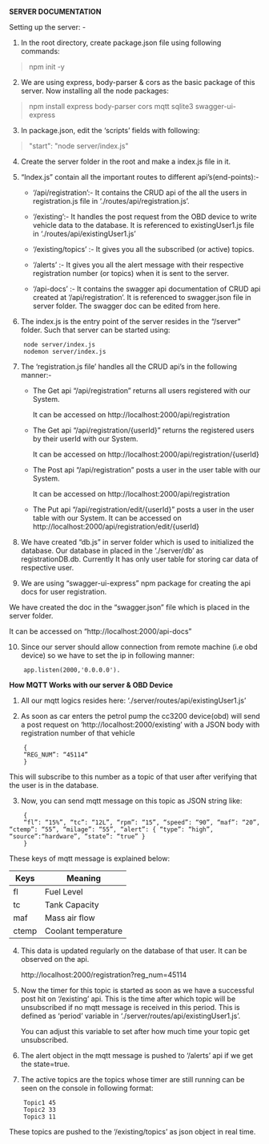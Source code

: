 

**SERVER DOCUMENTATION**

Setting up the server: -

1. In the root directory, create package.json file using following commands:
> npm init -y

2. We are using express, body-parser & cors as the basic package of this server. Now installing all the node packages:

> npm install express body-parser cors mqtt sqlite3 swagger-ui-express

3. In package.json, edit the ‘scripts’ fields with following:

> "start": "node server/index.js"

4. Create the server folder in the root and make a index.js file in it.
5. “Index.js” contain all the important routes to different api’s(end-points):-

	- ‘/api/registration’:- It contains the CRUD api of the all the users in registration.js file in ‘./routes/api/registration.js’.

	- ‘/existing’:- It handles the post request from the OBD device to write vehicle data to the database. It is referenced to existingUser1.js file in ‘./routes/api/existingUser1.js’

	- ‘/existing/topics’ :- It gives you all the subscribed (or active) topics.

	- ‘/alerts’ :- It gives you all the alert message with their respective registration number (or topics) when it is sent to the server.

	- ‘/api-docs’ :- It contains the swagger api documentation of CRUD api created at ‘/api/registration’. It is referenced to swagger.json file in server folder. The swagger doc can be edited from here.

6. The index.js is the entry point of the server resides in the “/server” folder. Such that server can be started using:
```
    node server/index.js 
    nodemon server/index.js
```
7. The ‘registration.js file’ handles all the CRUD api’s in the following manner:-
    - The Get api “/api/registration” returns  all users registered with our System.

		It can be accessed on http://localhost:2000/api/registration

	- The Get api “/api/registration/{userId}” returns  the registered users by their userId with our System.

		It can be accessed on http://localhost:2000/api/registration/{userId}

	- The Post api “/api/registration” posts  a user in the user table with our System.

		It can be accessed on http://localhost:2000/api/registration

	- The Put api “/api/registration/edit/{userId}” posts  a user in the user table with our System.
	It can be accessed on http://localhost:2000/api/registration/edit/{userId}

8. We have created “db.js” in server folder which is used to initialized the database. Our database in placed in the ‘./server/db’ as registrationDB.db. Currently It has only user table for storing car data of respective user.

9. We are using “swagger-ui-express” npm package for creating the api docs for user registration.

We have created the doc in the “swagger.json” file which is placed in the server folder.

It can be accessed on “http://localhost:2000/api-docs”

10. Since our server should allow connection from remote machine (i.e obd device) so we have to set the ip in following manner:
```
    app.listen(2000,'0.0.0.0').
```
**How MQTT Works with our server & OBD Device**

1. All our mqtt logics resides here: ‘./server/routes/api/existingUser1.js’

2. As soon as car enters the petrol pump the cc3200 device(obd) will send a post request on ‘http://localhost:2000/existing’ with a JSON body with registration number of that vehicle
```
    {
    “REG_NUM”: “45114”
    }
```
This will subscribe to this number as a topic of that user after verifying that the user is in the database.

3. Now, you can send mqtt message on this topic as JSON string like:
```
    {
    “fl”: “15%”, “tc”: “12L”, “rpm”: “15”, “speed”: “90”, “maf”: “20”, “ctemp”: “55”, “milage”: “55”, “alert”: { “type”: “high”,   “source”:“hardware”, “state”: “true” }
    }
```
These keys of mqtt message is explained below:

| Keys | Meaning |
| --- | --- |
| fl | Fuel Level |
| tc | Tank Capacity |
| maf | Mass air flow |
| ctemp | Coolant temperature |

4. This data is updated regularly on the database of that user. It can be observed on the api.

	http://localhost:2000/registration?reg_num=45114

5. Now the timer for this topic is started as soon as we have a successful post hit on ‘/existing’ api. This is the time after which topic will be unsubscribed if no mqtt message is received in this period. This is defined as ‘period’ variable in ‘./server/routes/api/existingUser1.js’.

	You can adjust this variable to set after how much time your topic get unsubscribed.

6. The alert object in the mqtt message is pushed to ‘/alerts’ api if we get the state=true.

7. The active topics are the topics whose timer are still running can be seen on the console in following format:
```
    Topic1 45
    Topic2 33
    Topic3 11
```
These topics are pushed to the ‘/existing/topics’ as json object in real time.
